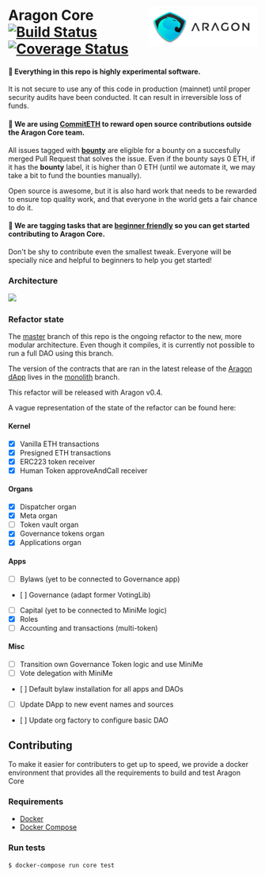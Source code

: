 # Aragon Core <img align="right" src="https://github.com/aragonone/issues/blob/master/logo.png" height="80px" /> [![Build Status](https://travis-ci.org/aragon/aragon-core.svg?branch=master)](https://travis-ci.org/aragon/aragon-core)[![Coverage Status](https://coveralls.io/repos/github/aragon/aragon-core/badge.svg?branch=master)](https://coveralls.io/github/aragon/aragon-core?branch=master)

#### 🚨 Everything in this repo is highly experimental software.
It is not secure to use any of this code in production (mainnet) until proper security audits have been conducted. It can result in irreversible loss of funds.

#### 🦋 We are using [CommitETH](http://commiteth.com) to reward open source contributions outside the Aragon Core team.
All issues tagged with **[bounty](https://github.com/aragon/aragon-core/labels/bounty)** are eligible for a bounty on a succesfully merged Pull Request that solves the issue. Even if the bounty says 0 ETH, if it has the **bounty** label, it is higher than 0 ETH (until we automate it, we may take a bit to fund the bounties manually).

Open source is awesome, but it is also hard work that needs to be rewarded to ensure top quality work, and that everyone in the world gets a fair chance to do it.

#### 👋 We are tagging tasks that are [beginner friendly](https://github.com/aragon/aragon-core/labels/beginner-friendly) so you can get started contributing to Aragon Core.
Don't be shy to contribute even the smallest tweak. Everyone will be specially nice and helpful to beginners to help you get started!

### Architecture

![](rsc/architecture.jpg)

### Refactor state

The [master](../../tree/master) branch of this repo is the ongoing refactor to the new, more modular architecture. Even though it compiles, it is currently not possible to run a full DAO using this branch.

The version of the contracts that are ran in the latest release of the [Aragon dApp](../../../aragon-dapp) lives in the [monolith](../../tree/monolith) branch.

This refactor will be released with Aragon v0.4.

A vague representation of the state of the refactor can be found here:

#### Kernel

- [x] Vanilla ETH transactions
- [x] Presigned ETH transactions
- [x] ERC223 token receiver
- [x] Human Token approveAndCall receiver

#### Organs

- [x] Dispatcher organ
- [x] Meta organ
- [ ] Token vault organ
- [x] Governance tokens organ
- [x] Applications organ

#### Apps

- [ ] Bylaws (yet to be connected to Governance app)
- [ ] Governance (adapt former VotingLib)
- [ ] Capital (yet to be connected to MiniMe logic)
- [x] Roles
- [ ] Accounting and transactions (multi-token)

#### Misc
- [ ] Transition own Governance Token logic and use MiniMe
- [ ] Vote delegation with MiniMe
- [ ] Default bylaw installation for all apps and DAOs
- [ ] Update DApp to new event names and sources
- [ ] Update org factory to configure basic DAO

## Contributing

To make it easier for contributers to get up to speed, we provide a docker environment that provides all the requirements to build and test Aragon Core

### Requirements

 - [Docker](https://www.docker.com/get-docker)
 - [Docker Compose](https://docs.docker.com/compose/install/)

### Run tests

    $ docker-compose run core test
